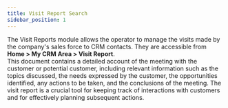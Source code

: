```yaml
---
title: Visit Report Search 
sidebar_position: 1
---
```


The Visit Reports module allows the operator to manage the visits made by the company's sales force to CRM contacts. They are accessible from **Home > My CRM Area > Visit Report**.        
This document contains a detailed account of the meeting with the customer or potential customer, including relevant information such as the topics discussed, the needs expressed by the customer, the opportunities identified, any actions to be taken, and the conclusions of the meeting. The visit report is a crucial tool for keeping track of interactions with customers and for effectively planning subsequent actions.
